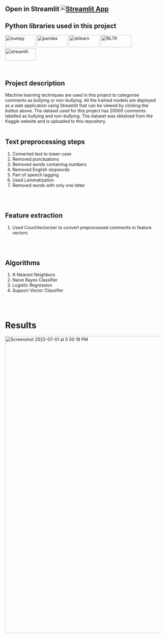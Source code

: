 ## Open in Streamlit [![Streamlit App](https://static.streamlit.io/badges/streamlit_badge_black_white.svg)](https://adwait1291-cyber-bullying-detection-using-ml-algori-main-ml7c1z.streamlitapp.com/)
## Python libraries used in this project 
<img width="100" height="40" alt="numpy" src="https://user-images.githubusercontent.com/76807214/176899012-d1bb1879-fd81-4e94-880f-4e8c48ace2b9.jpeg">    <img width="100" height="40" alt="pandas" src="https://user-images.githubusercontent.com/76807214/176899586-906932d9-5198-4507-87b1-88d5c067d5cc.png">   <img width="100" height="40" alt="sklearn" src="https://user-images.githubusercontent.com/76807214/176899554-6019f8c8-6309-483e-ab58-5580eb89d654.png">    <img width="100" height="40" alt="NLTK" src="https://user-images.githubusercontent.com/76807214/176899561-30aa7eaf-2e33-484a-a02d-93c6a120ac12.png">    <img width="100" height="40" alt="streamlit" src="https://user-images.githubusercontent.com/76807214/176899576-51a820df-6d57-4cdd-8207-47912052c685.png"> 

</br>

## Project description
Machine learning techniques are used in this project to categorise comments as bullying or non-bullying. All the trained models are deployed as a web application using Streamlit that can be viewed by clicking the button above. The dataset used for this project has 20000 comments labelled as bullying and non-bullying. The dataset was obtained from the Kaggle website and is uploaded to this repository.
</br>
</br>

## Text preprocessing steps 
1. Converted text to lower-case
2. Removed punctuations
3. Removed words containing numbers
4. Removed English stopwords
5. Part of speech tagging
6. Used Lemmatization
7. Removed words with only one letter
</br>
</br>

## Feature extraction
1. Used CountVectorizer to convert preprocessed comments to feature vectors
</br>
</br>

## Algorithms
1. K-Nearest Neighbors
2. Naive Bayes Classifier
3. Logistic Regression
4. Support Vector Classifier
</br>
</br>

# Results
<img width="964" alt="Screenshot 2022-07-01 at 5 00 18 PM" src="https://user-images.githubusercontent.com/76807214/176891417-1f1c12ee-c35a-45c7-88fb-5221a6dc596f.png">
</br>
</br>
</br>


